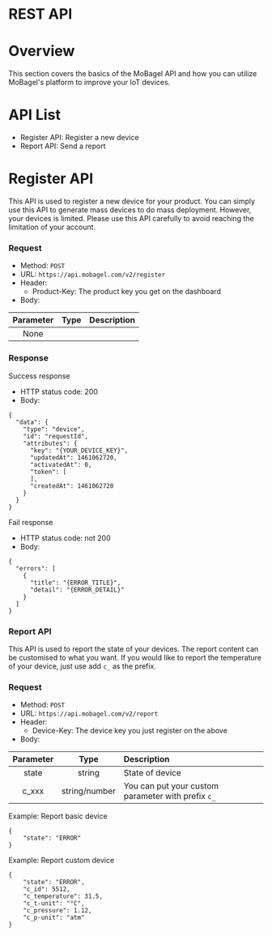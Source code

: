 # REST API

# Overview
This section covers the basics of the MoBagel API and how you can utilize MoBagel's platform to improve your IoT devices.

# API List

+ Register API: Register a new device
+ Report API: Send a report

# Register API
This API is used to register a new device for your product. You can simply use this API to generate mass devices to do mass deployment. However, your devices is limited. Please use this API carefully to avoid reaching the limitation of your account.

### Request
+ Method: `POST`
+ URL: `https://api.mobagel.com/v2/register`
+ Header:
    * Product-Key: The product key you get on the dashboard
+ Body:

| Parameter        | Type          | Description                       |
| :--:             | :-----:       | :----                             |
| None            |         |   |


### Response
Success response
+ HTTP status code: 200
+ Body:
```
{
  "data": {
    "type": "device",
    "id": "requestId",
    "attributes": {
      "key": "{YOUR_DEVICE_KEY}",
      "updatedAt": 1461062720,
      "activatedAt": 0,
      "token": [
      ],
      "createdAt": 1461062720
    }
  }
}
```

Fail response
+ HTTP status code: not 200
+ Body:
```
{
  "errors": [
    {
      "title": "{ERROR_TITLE}",
      "detail": "{ERROR_DETAIL}"
    }
  ]
}
```

### Report API
This API is used to report the state of your devices. The report content can be customised to what you want. If you would like to report the temperature of your device, just use add `c_` as the prefix.

### Request
+ Method: `POST`
+ URL: `https://api.mobagel.com/v2/report`
+ Header:
    * Device-Key: The device key you just register on the above
+ Body:

| Parameter        | Type          | Description                       |
| :--:             | :-----:       | :----                             |
| state            | string        | State of device                   |
| c_xxx             | string/number | You can put your custom parameter with prefix `c_` |


Example: Report basic device  

```http
{
    "state": "ERROR"
}
```

Example: Report custom device
```http
{
    "state": "ERROR",
    "c_id": 5512,
    "c_temperature": 31.5,
    "c_t-unit": "°C",
    "c_pressure": 1.12,
    "c_p-unit": "atm"
}
```

